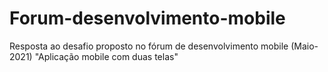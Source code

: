 # Forum-desenvolvimento-mobile
 Resposta ao desafio proposto no fórum de desenvolvimento mobile (Maio-2021)  "Aplicação mobile com duas telas"

